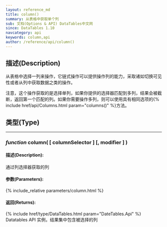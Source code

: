 ```yaml
---
layout: reference_md
title: column()
summary: 从表格中获取单个列
sub: 文档(Options & API) DataTables中文网
since: DataTables 1.10
navcategory: api
keywords: column,api
author: /reference/api/column()
---
```


## 描述(Description)

从表格中选择一列来操作，它链式操作可以提供操作列的能力，采取诸如切换可见性或者从列中获取数据之类的操作。

注意，这个操作获取的是选择单列，如果你提供的选择器匹配到多列，结果会被截断，返回第一个匹配的列。如果你需要操作多列，则可以使用具有相同选项的{% include href/api/Columns.html param="columns()" %}方法。


## 类型(Type)

---
    
### _function_ **column( [ columnSelector ] [, modifier ] )**   

#### 描述(Description):
通过列选择器获取的列
     
#### 参数(Parameters):
{% include_relative parameters/column.html %}

#### 返回(Returns):
{% include href/type/DataTables.html param="DateTables.Api" %}
Datatables API 实例，结果集中包含被选择的列